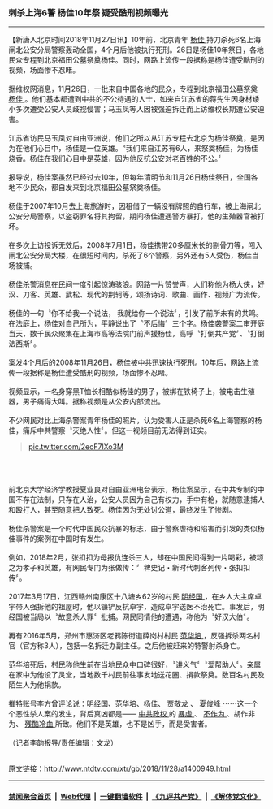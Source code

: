 ### 刺杀上海6警  杨佳10年祭 疑受酷刑视频曝光
------------------------

<div class="wysiwyg">
 【新唐人北京时间2018年11月27日讯】10年前，北京青年
 <a href="http://www.ntdtv.com/xtr/gb/articlelistbytag_杨佳.html" target="_blank">
  杨佳
 </a>
 持刀杀死6名上海闸北公安分局警察轰动全国，4个月后他被执行死刑。26日是杨佳10年祭日，各地民众专程到北京福田公墓祭奠杨佳。同时，网路上流传一段据称是杨佳遭受酷刑的视频，场面惨不忍睹。
 <br/>
 <br/>
 据维权网消息，11月26日，一批来自中国各地的民众，专程到北京福田公墓祭奠
 <a href="http://www.ntdtv.com/xtr/gb/articlelistbytag_杨佳.html" target="_blank">
  杨佳
 </a>
 。他们基本都遭到中共的不公待遇的人士，如来自江苏省的蒋先生因身材矮小多次遭受公安人员歧视侵害；马玉凤等人因被强迫拆迁而上访维权长期遭公安迫害。
 <br/>
 <br/>
 江苏省访民马玉凤对自由亚洲说，他们之所以从江苏专程去北京为杨佳祭奠，是因为在他们心目中，杨佳是一位英雄。〝我们来自江苏有6人，来祭奠杨佳，为杨佳烧香。杨佳在我们心目中是英雄，因为他反抗公安对老百姓的不公。〞
 <br/>
 <br/>
 报导说，杨佳案虽然已经过去10年，但每年清明节和11月26日杨佳祭日，全国各地不少民众，都自发来到北京福田公墓祭奠杨佳。
 <br/>
 <br/>
 杨佳于2007年10月去上海旅游时，因租借了一辆没有牌照的自行车，被上海闸北公安分局警察，以盗窃罪名将其拘留，期间杨佳遭遇警方暴打，他的生殖器官被打坏。
 <br/>
 <br/>
 在多次上访投诉无效后，2008年7月1日，杨佳携带20多厘米长的剔骨刀等，闯入闸北公安分局大楼，在很短时间内，杀死了6个警察，另外还有5人受伤，杨佳当场被捕。
 <br/>
 <br/>
 杨佳杀警消息在民间一度引起惊涛骇浪。网路一片赞誉声，人们称他为杨大侠，好汉、刀客、英雄、武松、现代的荆轲等，颂扬诗词、歌曲、画作、视频广为流传。
 <br/>
 <br/>
 杨佳的一句〝你不给我一个说法， 我就给你一个说法〞，引发了前所未有的共鸣。在法庭上，杨佳对自己所为，平静说出了〝不后悔〞三个字。杨佳袭警案二审开庭当天，数千民众聚集在上海市高等法院门前声援杨佳，高呼〝打倒共产党〞、〝打倒法西斯〞。
 <br/>
 <br/>
 案发4个月后的2008年11月26日，杨佳被中共迅速执行死刑。10年后，网路上流传一段据称是杨佳遭受酷刑的视频，场面惨不忍睹。
 <br/>
 <br/>
 视频显示，一名身穿黑T恤长相酷似杨佳的男子，被绑在铁椅子上，被电击生殖器，男子痛得大叫。据称视频是从公安内部流出。
 <br/>
 <br/>
 不少网民对比上海杀警案青年杨佳的照片，认为受害人正是杀死6名上海警察的杨佳，痛斥中共警察〝灭绝人性〞。但这一视频目前无法得到证实。
 <br/>
 <blockquote class="twitter-tweet" data-lang="zh-cn">
  <p dir="ltr" lang="zh">
   <a href="https://twitter.com/hashtag/%E6%A5%8A%E4%BD%B3?src=hash&amp;ref_src=twsrc%5Etfw">
   </a>
   <a href="https://t.co/2eoF7lXo3M">
    pic.twitter.com/2eoF7lXo3M
   </a>
  </p>
  <a href="https://twitter.com/jtcg1988/status/1008639150113853441?ref_src=twsrc%5Etfw">
  </a>
 </blockquote>
 <br/>
 <div style="clear:both;display:block;">
 </div>
 <br/>
 <br/>
 前北京大学经济学教授夏业良对自由亚洲电台表示，杨佳案显示，在中共专制的中国不存在法制，只存在人治，公安人员因为自己有权力，手中有枪，就随意逮捕人和殴打人，甚至随意把人致死。杨佳因为无处讨公道，最终发生了惨剧。
 <br/>
 <br/>
 杨佳杀警案是一个时代中国民众抗暴的标志，由于警察虐待和陷害而引发的类似杨佳事件的案例在中国时有发生。
 <br/>
 <br/>
 例如，2018年2月，张扣扣为母报仇连杀三人，却在中国民间得到一片喝彩，被颂之为孝子和英雄，有网民专门为张做传：〞稗史记・新时代刺客列传・张扣扣传〞。
 <br/>
 <br/>
 2017年3月17日，江西赣州南康区十八塘乡62岁的村民
 <a href="http://www.ntdtv.com/xtr/gb/articlelistbytag_明经国.html" target="_blank">
  明经国
 </a>
 ，在乡人大主席卓宇带人强拆他的祖屋时，他以镰铲反抗卓宇，造成卓宇送医不治死亡。事发后，明经国被当局以〝故意杀人罪〞批捕。网民同情他的遭遇，称他为〝好汉大伯〞。
 <br/>
 <br/>
 再有2016年5月，郑州市惠济区老鸦陈街道薛岗村村民
 <a href="http://www.ntdtv.com/xtr/gb/articlelistbytag_范华培.html" target="_blank">
  范华培
 </a>
 ，反强拆杀两名村官（官方称3人），包括一名拆迁办副主任。之后他被赶来的特警射杀身亡。
 <br/>
 <br/>
 范华培死后，村民称他生前在当地民众中口碑很好，〝讲义气〞〝爱帮助人〞。亲属在家中为他设了灵堂，当地数千村民前往事发地送花圈、捐款祭奠。数百名村民及陌生人为他捐款。
 <br/>
 <br/>
 推特账号李方曾评论说：明经国、范华培、杨佳、
 <a href="http://www.ntdtv.com/xtr/gb/articlelistbytag_贾敬龙.html" target="_blank">
  贾敬龙
 </a>
 、
 <a href="http://www.ntdtv.com/xtr/gb/articlelistbytag_夏俊峰.html" target="_blank">
  夏俊峰
 </a>
 ⋯⋯这一个个恶性杀人案的发生，背后真凶都是——
 <a href="http://www.ntdtv.com/xtr/gb/articlelistbytag_中共政权.html" target="_blank">
  中共政权
 </a>
 的
 <a href="http://www.ntdtv.com/xtr/gb/articlelistbytag_暴虐.html" target="_blank">
  暴虐
 </a>
 、
 <a href="http://www.ntdtv.com/xtr/gb/articlelistbytag_不作为.html" target="_blank">
  不作为
 </a>
 、胡作非为、
 <a href="http://www.ntdtv.com/xtr/gb/articlelistbytag_残酷冷血.html" target="_blank">
  残酷冷血
 </a>
 所致。他们不是英雄，也不是凶手，而是受害者。
 <br/>
 <br/>
 （记者李韵报导/责任编辑：文龙）
</div>

<br/>原文链接：http://www.ntdtv.com/xtr/gb/2018/11/28/a1400949.html


------------------------
#### [禁闻聚合首页](https://github.com/gfw-breaker/banned-news/blob/master/README.md) &nbsp;|&nbsp; [Web代理](https://github.com/gfw-breaker/open-proxy/blob/master/README.md) &nbsp;|&nbsp; [一键翻墙软件](https://github.com/gfw-breaker/nogfw/blob/master/README.md) &nbsp;|&nbsp; [《九评共产党》](https://github.com/gfw-breaker/9ping.md/blob/master/README.md#九评之一评共产党是什么) &nbsp;|&nbsp; [《解体党文化》](https://github.com/gfw-breaker/jtdwh.md/blob/master/README.md#绪论)